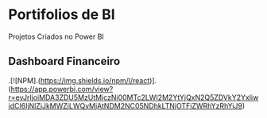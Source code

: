 # Portifolios de BI
Projetos Criados no Power BI
##  Dashboard Financeiro
.[![NPM].(https://img.shields.io/npm/l/react)].(https://app.powerbi.com/view?r=eyJrIjoiMDA3ZDU5MzUtMjczNi00MTc2LWI2M2YtYjQxN2Q5ZDVkY2YxIiwidCI6IjNlZjJkMWZjLWQyMjAtNDM2NC05NDhkLTNjOTFiZWRhYzRhYiJ9)
